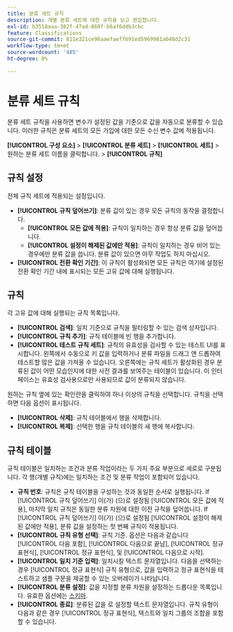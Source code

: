 ```yaml
---
title: 분류 세트 규칙
description: 개별 분류 세트에 대한 규칙을 보고 편집합니다.
exl-id: b3518aaa-382f-47ad-860f-b6af6ddb3cbc
feature: Classifications
source-git-commit: 811e321ce96aaefaeff691ed5969981a048d2c31
workflow-type: tm+mt
source-wordcount: '485'
ht-degree: 0%

---
```


# 분류 세트 규칙

분류 세트 규칙을 사용하면 변수가 설정된 값을 기준으로 값을 자동으로 분류할 수 있습니다. 이러한 규칙은 분류 세트의 모든 가입에 대한 모든 수신 변수 값에 적용됩니다.

**[!UICONTROL 구성 요소]** > **[!UICONTROL 분류 세트]** > **[!UICONTROL 세트]** > 원하는 분류 세트 이름을 클릭합니다. > **[!UICONTROL 규칙]**

## 규칙 설정

전체 규칙 세트에 적용되는 설정입니다.

* **[!UICONTROL 규칙 덮어쓰기]**: 분류 값이 있는 경우 모든 규칙의 동작을 결정합니다.
   * **[!UICONTROL 모든 값에 적용]**: 규칙이 일치하는 경우 항상 분류 값을 덮어씁니다.
   * **[!UICONTROL 설정이 해제된 값에만 적용]**: 규칙이 일치하는 경우 비어 있는 경우에만 분류 값을 씁니다. 분류 값이 있으면 아무 작업도 하지 마십시오.
* **[!UICONTROL 전환 확인 기간]**: 이 규칙이 활성화되면 모든 규칙은 여기에 설정된 전환 확인 기간 내에 표시되는 모든 고유 값에 대해 실행됩니다.

## 규칙

각 고유 값에 대해 실행되는 규칙 목록입니다.

* **[!UICONTROL 검색]**: 일치 기준으로 규칙을 필터링할 수 있는 검색 상자입니다.
* **[!UICONTROL 규칙 추가]**: 규칙 테이블에 빈 행을 추가합니다.
* **[!UICONTROL 테스트 규칙 세트]**: 규칙의 유효성을 검사할 수 있는 테스트 UI를 표시합니다. 왼쪽에서 수동으로 키 값을 입력하거나 분류 파일을 드래그 앤 드롭하여 테스트할 많은 값을 가져올 수 있습니다. 오른쪽에는 규칙 세트가 활성화된 경우 분류된 값이 어떤 모습인지에 대한 사전 결과를 보여주는 테이블이 있습니다. 이 인터페이스는 유효성 검사용으로만 사용되므로 값이 분류되지 않습니다.

원하는 규칙 옆에 있는 확인란을 클릭하여 하나 이상의 규칙을 선택합니다. 규칙을 선택하면 다음 옵션이 표시됩니다.

* **[!UICONTROL 삭제]**: 규칙 테이블에서 행을 삭제합니다.
* **[!UICONTROL 복제]**: 선택한 행을 규칙 테이블의 새 행에 복사합니다.

## 규칙 테이블

규칙 테이블은 일치하는 조건과 분류 작업이라는 두 가지 주요 부분으로 세로로 구분됩니다. 각 행(개별 규칙)에는 일치하는 조건 및 분류 작업이 포함되어 있습니다.

* **규칙 번호**: 규칙은 규칙 테이블을 구성하는 것과 동일한 순서로 실행됩니다. If [!UICONTROL 규칙 덮어쓰기] 이(가) (으)로 설정됨 [!UICONTROL 모든 값에 적용], 마지막 일치 규칙은 동일한 분류 차원에 대한 이전 규칙을 덮어씁니다. If [!UICONTROL 규칙 덮어쓰기] 이(가) (으)로 설정됨 [!UICONTROL 설정이 해제된 값에만 적용], 분류 값을 설정하는 첫 번째 규칙이 적용됩니다.
* **[!UICONTROL 규칙 유형 선택]**: 규칙 기준. 옵션은 다음과 같습니다 [!UICONTROL 다음 포함], [!UICONTROL 다음으로 끝남], [!UICONTROL 정규 표현식], [!UICONTROL 정규 표현식], 및 [!UICONTROL 다음으로 시작].
* **[!UICONTROL 일치 기준 입력]**: 일치시킬 텍스트 문자열입니다. 다음을 선택하는 경우 [!UICONTROL 정규 표현식] 규칙 유형으로, 값을 입력하고 정규 표현식을 테스트하고 샘플 구문을 제공할 수 있는 오버레이가 나타납니다.
* **[!UICONTROL 분류 설정]**: 값을 지정할 분류 차원을 설정하는 드롭다운 목록입니다. 유효한 옵션에는 [스키마](schema.md).
* **[!UICONTROL 종료]**: 분류된 값을 로 설정할 텍스트 문자열입니다. 규칙 유형이 다음과 같은 경우 [!UICONTROL 정규 표현식], 텍스트와 일치 그룹의 조합을 포함할 수 있습니다.
